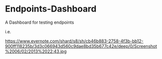 Endpoints-Dashboard
===================

A Dashboard for testing endpoints

i.e.

https://www.evernote.com/shard/s8/sh/cb46b883-2758-4f3b-bb12-900ff118235b/3d3c066943d560c9dae8bd35b677c42e/deep/0/Screenshot%2006/02/2013%2022:43.jpg
